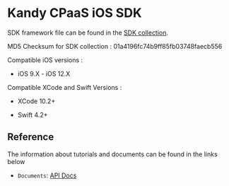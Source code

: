 # Kandy CPaaS iOS SDK

SDK framework file can be found in the [SDK collection](https://github.com/Kandy-IO/kandy-cpaas-ios-sdk/tree/master/dist).

MD5 Checksum for SDK collection : 01a4196fc74b9ff85fb03748faecb556

Compatible iOS versions :

* iOS 9.X - iOS 12.X

Compatible XCode and Swift Versions :

* XCode 10.2+

* Swift 4.2+

## Reference

The information about tutorials and documents can be found in the links below

* `Documents`: [API Docs](https://kandy-io.github.io/kandy-cpaas-ios-sdk/docs)

<!--
* `Tutorials`: [User Guide](https://kandy-io.github.io/kandy-cpaas-ios-sdk/tutorials)
-->
